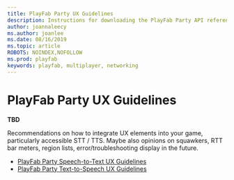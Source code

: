 ```yaml
---
title: PlayFab Party UX Guidelines
description: Instructions for downloading the PlayFab Party API reference documentation.
author: joannaleecy
ms.author: joanlee
ms.date: 08/16/2019
ms.topic: article
ROBOTS: NOINDEX,NOFOLLOW
ms.prod: playfab
keywords: playfab, multiplayer, networking
---
```

# PlayFab Party UX Guidelines

**TBD**

Recommendations on how to integrate UX elements into your game, particularly accessible STT / TTS.
Maybe also opinions on squawkers, RTT bar meters, region lists, error/troubleshooting display in the future.

* [PlayFab Party Speech-to-Text UX Guidelines](party-speech-to-text-ux-guidelines.md)
* [PlayFab Party Text-to-Speech UX Guidelines](party-text-to-speech-ux-guidelines.md)

